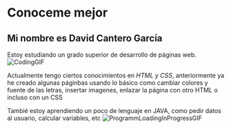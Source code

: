 # Conoceme mejor
## Mi nombre es David Cantero García
Estoy estudiando un grado superior de desarrollo de páginas web.![CodingGIF](https://github.com/user-attachments/assets/e13c32ca-1fc5-4f31-a566-afe9539b0dd6)

Actualmente tengo ciertos conocimientos en <i>HTML y CSS</i>, anteriormente ya he creado algunas páginbas usando lo básico como cambiar colores y fuente de las letras, insertar imagenes, enlazar la página con otro HTML o incluso con un CSS

Tambié estoy aprendiendo un poco de lenguaje en JAVA, como pedir datos al usuario, calcular variables, etc ![ProgrammLoadingInProgressGIF](https://github.com/user-attachments/assets/613fdf60-cde1-4856-a446-ac76041f05fb)

